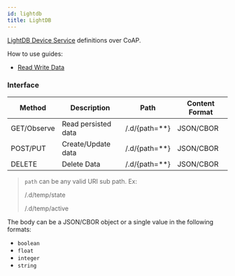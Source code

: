 ```yaml
---
id: lightdb
title: LightDB
---
```


[LightDB Device Service](/cloud/services/lightdb) definitions over CoAP.

How to use guides:

- [Read Write Data](/cloud/services/lightdb/read-write-data)

### Interface

| Method      | Description         | Path            | Content Format |
| ----------- | ------------------- | --------------- | -------------- |
| GET/Observe | Read persisted data | /.d/{path=\*\*} | JSON/CBOR      |
| POST/PUT    | Create/Update data  | /.d/{path=\*\*} | JSON/CBOR      |
| DELETE      | Delete Data         | /.d/{path=\*\*} | JSON/CBOR      |

> `path` can be any valid URI sub path. Ex:
>
> /.d/temp/state
>
> /.d/temp/active

The body can be a JSON/CBOR object or a single value in the following formats:

- `boolean`
- `float`
- `integer`
- `string`
